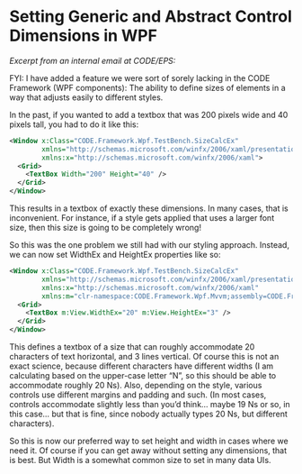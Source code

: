 ﻿# Setting Generic and Abstract Control Dimensions in WPF

_Excerpt from an internal email at CODE/EPS:_

FYI: I have added a feature we were sort of sorely lacking in the CODE Framework (WPF components): The ability to define sizes of elements in a way that adjusts easily to different styles.

In the past, if you wanted to add a textbox that was 200 pixels wide and 40 pixels tall, you had to do it like this:

```xml
<Window x:Class="CODE.Framework.Wpf.TestBench.SizeCalcEx"
        xmlns="http://schemas.microsoft.com/winfx/2006/xaml/presentation" 
        xmlns:x="http://schemas.microsoft.com/winfx/2006/xaml">
  <Grid>
    <TextBox Width="200" Height="40" />
  </Grid>
</Window>
```

This results in a textbox of exactly these dimensions. In many cases, that is inconvenient. For instance, if a style gets applied that uses a larger font size, then this size is going to be completely wrong!

So this was the one problem we still had with our styling approach. Instead, we can now set WidthEx and HeightEx properties like so:

```xml
<Window x:Class="CODE.Framework.Wpf.TestBench.SizeCalcEx" 
        xmlns="http://schemas.microsoft.com/winfx/2006/xaml/presentation" 
        xmlns:x="http://schemas.microsoft.com/winfx/2006/xaml" 
        xmlns:m="clr-namespace:CODE.Framework.Wpf.Mvvm;assembly=CODE.Framework.Wpf.Mvvm">
  <Grid>
    <TextBox m:View.WidthEx="20" m:View.HeightEx="3" />
  </Grid>
</Window>
```

This defines a textbox of a size that can roughly accommodate 20 characters of text horizontal, and 3 lines vertical. Of course this is not an exact science, because different characters have different widths (I am calculating based on the upper-case letter “N”, so this should be able to accommodate roughly 20 Ns). Also, depending on the style, various controls use different margins and padding and such. (In most cases, controls accommodate slightly less than you’d think… maybe 19 Ns or so, in this case… but that is fine, since nobody actually types 20 Ns, but different characters).

So this is now our preferred way to set height and width in cases where we need it. Of course if you can get away without setting any dimensions, that is best. But Width is a somewhat common size to set in many data UIs.
